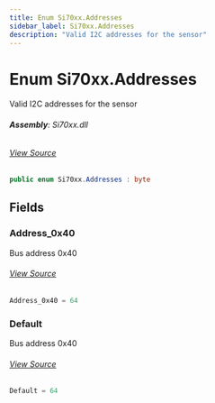 ```yaml
---
title: Enum Si70xx.Addresses
sidebar_label: Si70xx.Addresses
description: "Valid I2C addresses for the sensor"
---
```

# Enum Si70xx.Addresses
Valid I2C addresses for the sensor

###### **Assembly**: Si70xx.dll
###### [View Source](https://github.com/WildernessLabs/Meadow.Foundation.git/blob/develop/Source/Meadow.Foundation.Peripherals/Sensors.Atmospheric.Si70xx/Driver/Si70xx.Enums.cs#L8)
```csharp title="Declaration"
public enum Si70xx.Addresses : byte
```
## Fields
### Address_0x40
Bus address 0x40
###### [View Source](https://github.com/WildernessLabs/Meadow.Foundation.git/blob/develop/Source/Meadow.Foundation.Peripherals/Sensors.Atmospheric.Si70xx/Driver/Si70xx.Enums.cs#L13)
```csharp title="Declaration"
Address_0x40 = 64
```
### Default
Bus address 0x40
###### [View Source](https://github.com/WildernessLabs/Meadow.Foundation.git/blob/develop/Source/Meadow.Foundation.Peripherals/Sensors.Atmospheric.Si70xx/Driver/Si70xx.Enums.cs#L17)
```csharp title="Declaration"
Default = 64
```
